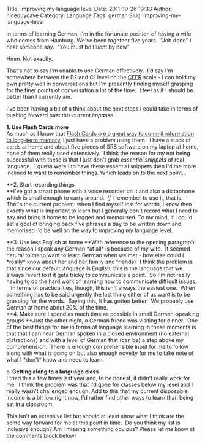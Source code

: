 Title: Improving my language level
Date: 2011-10-26 19:33
Author: niceguydave
Category: Language
Tags: german
Slug: improving-my-language-level

In terms of learning German, I'm in the fortunate position of having a
wife who comes from Hamburg. We've been together five years.  "Job done"
I hear someone say.  "You must be fluent by now".

Hmm. Not exactly.

That's not to say I'm unable to use German effectively.  I'd say I'm
somewhere between the B2 and C1 level on the
[CEFR](http://en.wikipedia.org/wiki/Common_European_Framework_of_Reference_for_Languages "Common European Framework of Reference for Languages") scale -
I can hold my own pretty well in conversations but I'm presently finding
myself grasping for the finer points of conversation a lot of the time.
 I feel as if I should be better than I currently am.

I've been having a bit of a think about the next steps I could take in
terms of pushing forward past this current *impasse*.

**1. Use Flash Cards more**  
As much as I know that [Flash Cards are a great way to commit
information to long-term
memory](http://www.fluentin3months.com/spaced-repetition/), I just have
a problem using them.  I have a stack of cards at home and about five
pieces of SRS software on my laptop at home, none of them really used
extensively.  I think the reason for my not being successful with these
is that I just don't grab *essential snippets* of real language.  I
guess were I to have these essential snippets then I'd me more inclined
to want to remember things. Which leads on to the next point...

**2. Start recording things  
**I've got a smart phone with a voice recorder on it and also a
dictaphone which is small enough to carry around.  *If* I remember to
use it, that is. That's the current problem: when I find myself lost for
words, I know then exactly what is important to learn but I generally
don't record what I need to say and bring it home to be logged and
memorised. To my mind, if I could set a goal of bringing back five
phrases a day to be written down and memorised I'd be well on the way to
improving my language level.

<div>
**3. Use less English at home  
**With reference to the opening paragraph: the reason I speak any German
*at all* is because of my wife.  It seemed natural to me to want to
learn German when we met - how else could I *really* know about her and
her family and friends?  I think the problem is that since our default
language is English, this is the language that we always revert to if it
gets tricky to communicate a point.  So I'm not really having to do the
hard work of learning how to communicate difficult issues.    In terms
of practicalities, though, this isn't always the easiest one.  When
something has to be said urgently the last thing either of us want is to
be grasping for the words.  Saying this, it has gotten better.  We
probably use German at home about 20% of the time.

</div>
**4. Make sure I spend as much time as possible in small German-speaking
groups  
**Just the other night, a German friend was visiting for dinner.  One of
the best things for me in terms of language learning in these moments is
that that I can hear German spoken in a closed environment (no external
distractions) and with a level of German that (can be) a step above my
comprehension.  There is enough comprehensible input for me to follow
along with what is going on but also enough novelty for me to take note
of what I *don't* know and need to learn.

**<span style="font-size:small;">5. </span>Getting along to a language
class**  
I tried this a few times last year and, to be honest, it didn't really
work for me.  I think the problem was that I'd gone for classes below my
level and I really wasn't challenged enough. Add to this that my current
disposable income is a bit low right now, I'd rather find other ways to
learn than being sat in a classroom.

This isn't an extensive list but should at least show what I think are
the some way forward for me at this point in time.  Do you think my list
is inclusive enough? Am I missing something obvious? Please let me know
at the comments block below!
